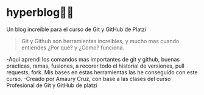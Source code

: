 # hyperblog👨‍💻
Un blog increíble para el curso de Git y GitHub de Platzi  
>Git y Github son herramientas increibles, y mucho mas cuando entiendes ¿Por qué? y ¿Como? funciona. 

-Aqui aprendi los comandos mas importantes de git y github, buenas practicas, ramas, fusiones, a recorer todo el historial de versiones, pull requests, fork. Mis bases en estas herramientas las he conseguido con este curso. 
-Creado por Amaury Cruz, con base a las clases del curso Profesional de Git y GitHub de platzi